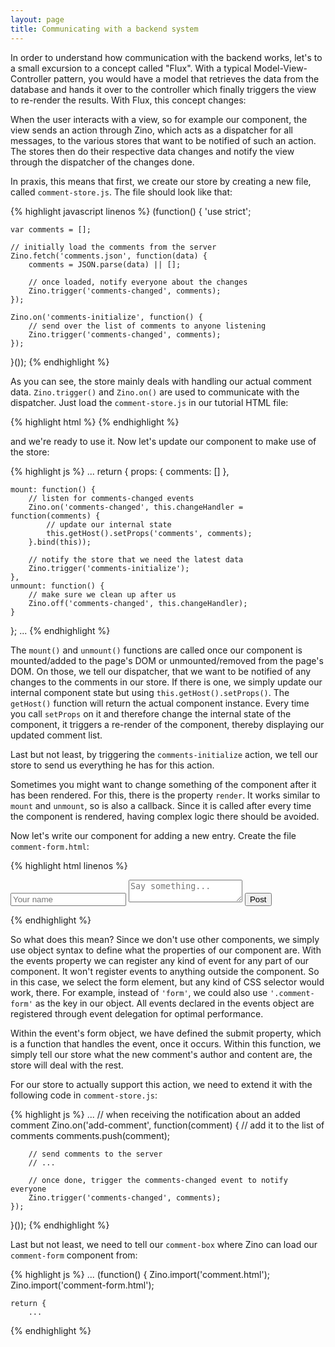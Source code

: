 ```yaml
---
layout: page
title: Communicating with a backend system
---
```


In order to understand how communication with the backend works, let's to a small excursion to a concept called "Flux". With a typical Model-View-Controller pattern, you would have a model that retrieves the data from the database and hands it over to the controller which finally triggers the view to re-render the results. With Flux, this concept changes:

When the user interacts with a view, so for example our component, the view sends an action through Zino, which acts as a dispatcher for all messages, to the various stores that want to be notified of such an action. The stores then do their respective data changes and notify the view through the dispatcher of the changes done.

In praxis, this means that first, we create our store by creating a new file, called `comment-store.js`. The file should look like that:

{% highlight javascript linenos %}
(function() {
	'use strict';

	var comments = [];

	// initially load the comments from the server
	Zino.fetch('comments.json', function(data) {
		comments = JSON.parse(data) || [];

		// once loaded, notify everyone about the changes
		Zino.trigger('comments-changed', comments);
	});

	Zino.on('comments-initialize', function() {
		// send over the list of comments to anyone listening
		Zino.trigger('comments-changed', comments);
	});
}());
{% endhighlight %}

As you can see, the store mainly deals with handling our actual comment data. `Zino.trigger()` and `Zino.on()` are used to communicate with the dispatcher. Just load the `comment-store.js` in our tutorial HTML file:

{% highlight html %}
    <script src="comment-store.js"></script>
{% endhighlight %}    

and we're ready to use it. Now let's update our component to make use of the store:

{% highlight js %}
...
return {
	props: {
		comments: []
	},

	mount: function() {
		// listen for comments-changed events
		Zino.on('comments-changed', this.changeHandler = function(comments) {
			// update our internal state
			this.getHost().setProps('comments', comments);
		}.bind(this));

		// notify the store that we need the latest data
		Zino.trigger('comments-initialize');
	},
	unmount: function() {
		// make sure we clean up after us
		Zino.off('comments-changed', this.changeHandler);
	}
};
...
{% endhighlight %}

The `mount()` and `unmount()` functions are called once our component is mounted/added to the page's DOM or unmounted/removed from the page's DOM. On those, we tell our dispatcher, that we want to be notified of any changes to the comments in our store. If there is one, we simply update our internal component state but using `this.getHost().setProps()`. The `getHost()` function will return the actual component instance. Every time you call `setProps` on it and therefore change the internal state of the component, it triggers a re-render of the component, thereby displaying our updated comment list.

Last but not least, by triggering the `comments-initialize` action, we tell our store to send us everything he has for this action.

Sometimes you might want to change something of the component after it has been rendered. For this, there is the property `render`. It works similar to `mount` and `unmount`, so is also a callback. Since it is called after every time the component is rendered, having complex logic there should be avoided.

Now let's write our component for adding a new entry. Create the file `comment-form.html`:

{% highlight html linenos %}
<comment-form>
	<form class='comment-form'>
		<input type="text" name="author" placeholder="Your name" />
		<textarea name="comment" placeholder="Say something..."></textarea>
		<button>Post</button>
	</form>
	<script>
	({
		events: {
			'form': {
				submit: function addComment(e) {
					e.preventDefault();
					Zino.trigger('add-comment', {
						author: this.author.value,
						comment: this.comment.value
					});
				}
			}
		}
	})
	</script>
</comment-form>
{% endhighlight %}

So what does this mean? Since we don't use other components, we simply use object syntax to define what the properties of our component are. With the events property we can register any kind of event for any part of our component. It won't register events to anything outside the component. So in this case, we select the form element, but any kind of CSS selector would work, there. For example, instead of `'form'`, we could also use `'.comment-form'` as the key in our object. All events declared in the events object are registered through event delegation for optimal performance.

Within the event's form object, we have defined the submit property, which is a function that handles the event, once it occurs. Within this function, we simply tell our store what the new comment's author and content are, the store will deal with the rest.

For our store to actually support this action, we need to extend it with the following code in `comment-store.js`:

{% highlight js %}
	...
	// when receiving the notification about an added comment
	Zino.on('add-comment', function(comment) {
		// add it to the list of comments
		comments.push(comment);

		// send comments to the server
		// ...

		// once done, trigger the comments-changed event to notify everyone
		Zino.trigger('comments-changed', comments);
	});
}());
{% endhighlight %}

Last but not least, we need to tell our `comment-box` where Zino can load our `comment-form` component from:

{% highlight js %}
...
(function() {
	Zino.import('comment.html');
	Zino.import('comment-form.html');

	return {
		...
{% endhighlight %}
